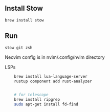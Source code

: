 ## Install Stow
```
brew install stow
```

## Run

```shell
stow git zsh
```

Neovim config is in nvim/.config/nvim directory


LSPs

```bash
    brew install lua-language-server
    rustup component add rust-analyzer


    # for telescope
    brew install ripgrep
    sudo apt-get install fd-find
```